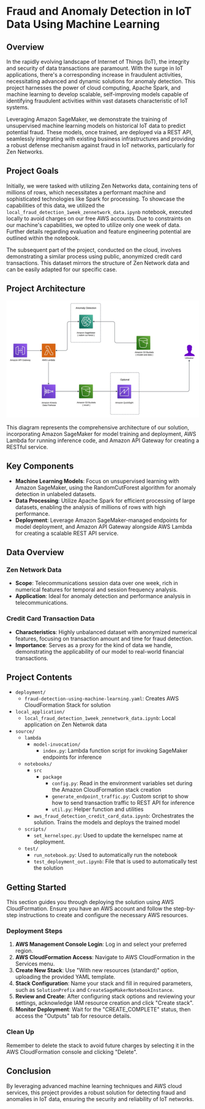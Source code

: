 # Fraud and Anomaly Detection in IoT Data Using Machine Learning

## Overview

In the rapidly evolving landscape of Internet of Things (IoT), the integrity and security of data transactions are paramount. With the surge in IoT applications, there's a corresponding increase in fraudulent activities, necessitating advanced and dynamic solutions for anomaly detection. This project harnesses the power of cloud computing, Apache Spark, and machine learning to develop scalable, self-improving models capable of identifying fraudulent activities within vast datasets characteristic of IoT systems.

Leveraging Amazon SageMaker, we demonstrate the training of unsupervised machine learning models on historical IoT data to predict potential fraud. These models, once trained, are deployed via a REST API, seamlessly integrating with existing business infrastructures and providing a robust defense mechanism against fraud in IoT networks, particularly for Zen Networks.

## Project Goals

Initially, we were tasked with utilizing Zen Networks data, containing tens of millions of rows, which necessitates a performant machine and sophisticated technologies like Spark for processing. To showcase the capabilities of this data, we utilized the `local_fraud_detection_1week_zennetwork_data.ipynb` notebook, executed locally to avoid charges on our free AWS accounts. Due to constraints on our machine's capabilities, we opted to utilize only one week of data. Further details regarding evaluation and feature engineering potential are outlined within the notebook.

The subsequent part of the project, conducted on the cloud, involves demonstrating a similar process using public, anonymized credit card transactions. This dataset mirrors the structure of Zen Network data and can be easily adapted for our specific case.

## Project Architecture

![Project Architecture](aws_architecture.jpg)

This diagram represents the comprehensive architecture of our solution, incorporating Amazon SageMaker for model training and deployment, AWS Lambda for running inference code, and Amazon API Gateway for creating a RESTful service.

## Key Components

- **Machine Learning Models**: Focus on unsupervised learning with Amazon SageMaker, using the RandomCutForest algorithm for anomaly detection in unlabeled datasets.
- **Data Processing**: Utilize Apache Spark for efficient processing of large datasets, enabling the analysis of millions of rows with high performance.
- **Deployment**: Leverage Amazon SageMaker-managed endpoints for model deployment, and Amazon API Gateway alongside AWS Lambda for creating a scalable REST API service.

## Data Overview

### Zen Network Data

- **Scope**: Telecommunications session data over one week, rich in numerical features for temporal and session frequency analysis.
- **Application**: Ideal for anomaly detection and performance analysis in telecommunications.

### Credit Card Transaction Data

- **Characteristics**: Highly unbalanced dataset with anonymized numerical features, focusing on transaction amount and time for fraud detection.
- **Importance**: Serves as a proxy for the kind of data we handle, demonstrating the applicability of our model to real-world financial transactions.

## Project Contents

* `deployment/`
  * `fraud-detection-using-machine-learning.yaml`: Creates AWS CloudFormation Stack for solution
* `local_application/`
  * `local_fraud_detection_1week_zennetwork_data.ipynb`: Local application on Zen Netwrok data
* `source/`
  * `lambda`
    * `model-invocation/`
      * `index.py`: Lambda function script for invoking SageMaker endpoints for inference
  * `notebooks/`
    * `src`
      * `package`
        * `config.py`: Read in the environment variables set during the Amazon CloudFormation stack creation
        * `generate_endpoint_traffic.py`: Custom script to show how to send transaction traffic to REST API for inference
        * `util.py`: Helper function and utilities
    * `aws_fraud_detection_credit_card_data.ipynb`: Orchestrates the solution. Trains the models and deploys the trained model
  * `scripts/`
    * `set_kernelspec.py`: Used to update the kernelspec name at deployment.
  * `test/`
    * `run_notebook.py`: Used to automatically run the notebook
    * `test_deployment_out.ipynb`: File that is used to automatically test the solution

## Getting Started

This section guides you through deploying the solution using AWS CloudFormation. Ensure you have an AWS account and follow the step-by-step instructions to create and configure the necessary AWS resources.

### Deployment Steps

1. **AWS Management Console Login**: Log in and select your preferred region.
2. **AWS CloudFormation Access**: Navigate to AWS CloudFormation in the Services menu.
3. **Create New Stack**: Use "With new resources (standard)" option, uploading the provided YAML template.
4. **Stack Configuration**: Name your stack and fill in required parameters, such as `SolutionPrefix` and `CreateSageMakerNotebookInstance`.
5. **Review and Create**: After configuring stack options and reviewing your settings, acknowledge IAM resource creation and click "Create stack".
6. **Monitor Deployment**: Wait for the "CREATE_COMPLETE" status, then access the "Outputs" tab for resource details.

### Clean Up

Remember to delete the stack to avoid future charges by selecting it in the AWS CloudFormation console and clicking "Delete".

## Conclusion

By leveraging advanced machine learning techniques and AWS cloud services, this project provides a robust solution for detecting fraud and anomalies in IoT data, ensuring the security and reliability of IoT networks.